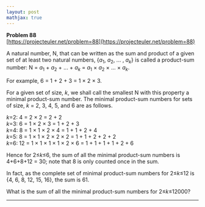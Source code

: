```yaml
---
layout: post
mathjax: true
---
```

**Problem 88**  
[https://projecteuler.net/problem=88](https://projecteuler.net/problem=88)


<p>A natural number, N, that can be written as the sum and product of a given set of at least two natural numbers, {<i>a</i><sub>1</sub>, <i>a</i><sub>2</sub>, ... , <i>a</i><sub><i>k</i></sub>} is called a product-sum number: N = <i>a</i><sub>1</sub> + <i>a</i><sub>2</sub> + ... + <i>a</i><sub><i>k</i></sub> = <i>a</i><sub>1</sub> × <i>a</i><sub>2</sub> × ... × <i>a</i><sub><i>k</i></sub>.</p>
<p>For example, 6 = 1 + 2 + 3 = 1 × 2 × 3.</p>
<p>For a given set of size, <i>k</i>, we shall call the smallest N with this property a minimal product-sum number. The minimal product-sum numbers for sets of size, <i>k</i> = 2, 3, 4, 5, and 6 are as follows.</p>
<p class="margin_left"><i>k</i>=2: 4 = 2 × 2 = 2 + 2<br /><i>k</i>=3: 6 = 1 × 2 × 3 = 1 + 2 + 3<br /><i>k</i>=4: 8 = 1 × 1 × 2 × 4 = 1 + 1 + 2 + 4<br /><i>k</i>=5: 8 = 1 × 1 × 2 × 2 × 2  = 1 + 1 + 2 + 2 + 2<br /><i>k</i>=6: 12 = 1 × 1 × 1 × 1 × 2 × 6 = 1 + 1 + 1 + 1 + 2 + 6</p>
<p>Hence for 2≤<i>k</i>≤6, the sum of all the minimal product-sum numbers is 4+6+8+12 = 30; note that 8 is only counted once in the sum.</p>
<p>In fact, as the complete set of minimal product-sum numbers for 2≤<i>k</i>≤12 is {4, 6, 8, 12, 15, 16}, the sum is 61.</p>
<p>What is the sum of all the minimal product-sum numbers for 2≤<i>k</i>≤12000?</p>

---
